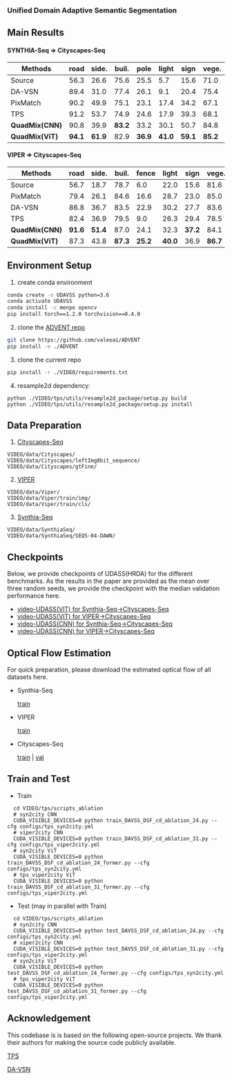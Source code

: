 ### Unified Domain Adaptive Semantic Segmentation

## Main Results

#### SYNTHIA-Seq => Cityscapes-Seq

| Methods                | road           | side.          | buil.          | pole           | light          | sign           | vege.          | sky            | per.           | rider          | car            | mIoU           |
| ---------------------- | -------------- | -------------- | -------------- | -------------- | -------------- | -------------- | -------------- | -------------- | -------------- | -------------- | -------------- | -------------- |
| Source                 | 56.3           | 26.6           | 75.6           | 25.5           | 5.7            | 15.6           | 71.0           | 58.5           | 41.7           | 17.1           | 27.9           | 38.3           |
| DA-VSN                 | 89.4           | 31.0           | 77.4           | 26.1           | 9.1            | 20.4           | 75.4           | 74.6           | 42.9           | 16.1           | 82.4           | 49.5           |
| PixMatch               | 90.2           | 49.9           | 75.1           | 23.1           | 17.4           | 34.2           | 67.1           | 49.9           | 55.8           | 14.0           | 84.3           | 51.0           |
| TPS                    | 91.2           | 53.7           | 74.9           | 24.6           | 17.9           | 39.3           | 68.1           | 59.7           | 57.2           | 20.3           | 84.5           | 53.8           |
| **QuadMix(CNN)** | 90.8           | 39.9           | **83.2** | 33.2           | 30.1           | 50.7           | 84.8           | 83.2           | 61.2           | 32.7           | 87.4           | 61.5           |
| **QuadMix(ViT)** | **94.1** | **61.9** | 82.9           | **36.9** | **41.0** | **59.1** | **85.2** | **85.6** | **64.3** | **37.8** | **90.3** | **67.2** |

#### VIPER => Cityscapes-Seq

| Methods                | road           | side.          | buil.          | fence          | light          | sign           | vege.          | terr.          | sky            | per.           | car            | truck          | bus            | motor          | bike           | mIoU           |
| ---------------------- | -------------- | -------------- | -------------- | -------------- | -------------- | -------------- | -------------- | -------------- | -------------- | -------------- | -------------- | -------------- | -------------- | -------------- | -------------- | -------------- |
| Source                 | 56.7           | 18.7           | 78.7           | 6.0            | 22.0           | 15.6           | 81.6           | 18.3           | 80.4           | 59.9           | 66.3           | 4.5            | 16.8           | 20.4           | 10.3           | 37.1           |
| PixMatch               | 79.4           | 26.1           | 84.6           | 16.6           | 28.7           | 23.0           | 85.0           | 30.1           | 83.7           | 58.6           | 75.8           | 34.2           | 45.7           | 16.6           | 12.4           | 46.7           |
| DA-VSN                 | 86.8           | 36.7           | 83.5           | 22.9           | 30.2           | 27.7           | 83.6           | 26.7           | 80.3           | 60.0           | 79.1           | 20.3           | 47.2           | 21.2           | 11.4           | 47.8           |
| TPS                    | 82.4           | 36.9           | 79.5           | 9.0            | 26.3           | 29.4           | 78.5           | 28.2           | 81.8           | 61.2           | 80.2           | 39.8           | 40.3           | 28.5           | 31.7           | 48.9           |
| **QuadMix(CNN)** | **91.6** | **51.4** | 87.0           | 24.1           | 32.3           | **37.2** | 84.1           | **28.4** | 84.8           | 64.4           | 85.7           | 41.4           | 46.5           | 34.0           | 49.6           | 56.2           |
| **QuadMix(ViT)** | 87.3           | 43.8           | **87.3** | **25.2** | **40.0** | 36.9           | **86.7** | 20.8           | **90.3** | **65.8** | **86.8** | **48.6** | **65.6** | **37.6** | **49.7** | **58.2** |

## Environment Setup

1. create conda environment

```bash
conda create -n UDAVSS python=3.6
conda activate UDAVSS
conda install -c menpo opencv
pip install torch==1.2.0 torchvision==0.4.0
```

2. clone the [ADVENT repo](https://leftgithub.com/valeoai/ADVENT)

```bash
git clone https://github.com/valeoai/ADVENT
pip install -e ./ADVENT
```

3. clone the current repo

```bash
pip install -r ./VIDEO/requirements.txt
```

4. resample2d dependency:

```
python ./VIDEO/tps/utils/resample2d_package/setup.py build
python ./VIDEO/tps/utils/resample2d_package/setup.py install
```

## Data Preparation

1. [Cityscapes-Seq](https://www.cityscapes-dataset.com/)

```
VIDEO/data/Cityscapes/
VIDEO/data/Cityscapes/leftImg8bit_sequence/
VIDEO/data/Cityscapes/gtFine/
```

2. [VIPER](https://playing-for-bencVhmarks.org/download/)

```
VIDEO/data/Viper/
VIDEO/data/Viper/train/img/
VIDEO/data/Viper/train/cls/
```

3. [Synthia-Seq](http://synthia-dataset.cvc.uab.cat/SYNTHIA_SEQS/SYNTHIA-SEQS-04-DAWN.rar)

```
VIDEO/data/SynthiaSeq/
VIDEO/data/SynthiaSeq/SEQS-04-DAWN/
```

## Checkpoints

Below, we provide checkpoints of UDASS(HRDA) for the different benchmarks.
As the results in the paper are provided as the mean over three random
seeds, we provide the checkpoint with the median validation performance here.

* [video-UDASS(VIT) for Synthia-Seq→Cityscapes-Seq](https://drive.google.com/file/d/1kwzpghUD1UiK6AvQyazSw0gMGYjAUCwe/view?usp=sharing)
* [video-UDASS(VIT) for VIPER→Cityscapes-Seq](https://drive.google.com/file/d/1OCDnHlz2lJplnPcV7iINOhiRLUTeNm6P/view?usp=sharing)
* [video-UDASS(CNN) for Synthia-Seq→Cityscapes-Seq](https://drive.google.com/file/d/1XJ5naWs9wuZ8k1r6VRHx6YRF7gK5HuCV/view?usp=sharing)
* [video-UDASS(CNN) for VIPER→Cityscapes-Seq](https://drive.google.com/file/d/1TGpysDaBkQ3F-NQj9wTL0JJnclQMQmto/view?usp=sharing)

## Optical Flow Estimation

For quick preparation, please download the estimated optical flow of all datasets here.

- Synthia-Seq

  [train](https://drive.google.com/file/d/18q6KH-beoBp5jSr1Pl1lMiEcb2te2vxq/view?usp=sharing)
- VIPER

  [train](https://drive.google.com/file/d/1aOeyBLECPSW_ujMBE9RXKjVhTbhw4L2O/view?usp=sharing)
- Cityscapes-Seq

  [train](https://drive.google.com/file/d/193uZifde7WiuImwAgshkPTt1Z6zgE3z8/view?usp=sharing) | [val](https://drive.google.com/file/d/1USizndlUewVb8Eqh4SV6uNuLCEfV9vzU/view?usp=sharing)

## Train and Test

- Train

```
  cd VIDEO/tps/scripts_ablation
  # syn2city CNN
  CUDA_VISIBLE_DEVICES=0 python train_DAVSS_DSF_cd_ablation_24.py --cfg configs/tps_syn2city.yml
  # viper2city CNN
  CUDA_VISIBLE_DEVICES=0 python train_DAVSS_DSF_cd_ablation_31.py --cfg configs/tps_viper2city.yml
  # syn2city ViT
  CUDA_VISIBLE_DEVICES=0 python train_DAVSS_DSF_cd_ablation_24_former.py --cfg configs/tps_syn2city.yml
  # tps_viper2city ViT
  CUDA_VISIBLE_DEVICES=0 python train_DAVSS_DSF_cd_ablation_31_former.py --cfg configs/tps_viper2city.yml
```

- Test (may in parallel with Train)

```
  cd VIDEO/tps/scripts_ablation
  # syn2city CNN
  CUDA_VISIBLE_DEVICES=0 python test_DAVSS_DSF_cd_ablation_24.py --cfg configs/tps_syn2city.yml
  # viper2city CNN
  CUDA_VISIBLE_DEVICES=0 python test_DAVSS_DSF_cd_ablation_31.py --cfg configs/tps_viper2city.yml
  # syn2city ViT
  CUDA_VISIBLE_DEVICES=0 python test_DAVSS_DSF_cd_ablation_24_former.py --cfg configs/tps_syn2city.yml
  # tps_viper2city ViT
  CUDA_VISIBLE_DEVICES=0 python test_DAVSS_DSF_cd_ablation_31_former.py --cfg configs/tps_viper2city.yml
```

## Acknowledgement

This codebase is is based on the following open-source projects. We thank their
authors for making the source code publicly available.

 [TPS](https://github.com/xing0047/TPS/tree/main)

 [DA-VSN](https://github.com/Dayan-Guan/DA-VSN)

